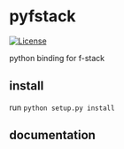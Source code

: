 # pyfstack
[![License](https://img.shields.io/badge/License-BSD%202--Clause-orange.svg)](https://opensource.org/licenses/BSD-2-Clause)

python binding for f-stack

## install
 run `python setup.py install`

## documentation
